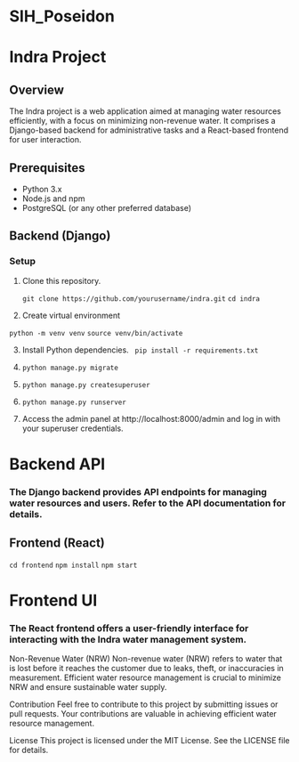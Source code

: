 # SIH_Poseidon

# Indra Project

## Overview

The Indra project is a web application aimed at managing water resources efficiently, with a focus on minimizing non-revenue water. It comprises a Django-based backend for administrative tasks and a React-based frontend for user interaction.

## Prerequisites

- Python 3.x
- Node.js and npm
- PostgreSQL (or any other preferred database)

## Backend (Django)

### Setup

1. Clone this repository.

   
   ```git clone https://github.com/yourusername/indra.git```
   ```cd indra```

2. Create virtual environment

```python -m venv venv```
``source venv/bin/activate``

3. Install Python dependencies.
``` pip install -r requirements.txt```

4. ```python manage.py migrate```

5. ```python manage.py createsuperuser```

6. ```python manage.py runserver```

7. Access the admin panel at http://localhost:8000/admin and log in with your superuser credentials.

# Backend API
### The Django backend provides API endpoints for managing water resources and users. Refer to the API documentation for details.

## Frontend (React)

```cd frontend```
```npm install```
```npm start```

# Frontend UI
### The React frontend offers a user-friendly interface for interacting with the Indra water management system.

Non-Revenue Water (NRW)
Non-revenue water (NRW) refers to water that is lost before it reaches the customer due to leaks, theft, or inaccuracies in measurement. Efficient water resource management is crucial to minimize NRW and ensure sustainable water supply.

Contribution
Feel free to contribute to this project by submitting issues or pull requests. Your contributions are valuable in achieving efficient water resource management.

License
This project is licensed under the MIT License. See the LICENSE file for details.

